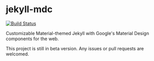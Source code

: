 # jekyll-mdc
[![Build Status](https://travis-ci.org/nyssss/jekyll-mdc.svg?branch=master)](https://travis-ci.org/nysnatuss/jekyll-mdc)

Customizable Material-themed Jekyll with Google's Material Design components for the web.

This project is still in beta version. Any issues or pull requests are welcomed.
